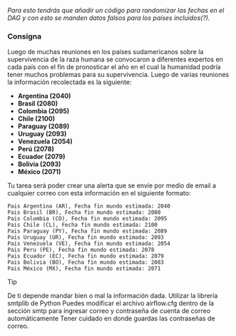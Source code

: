 _Para esto tendrás que añadir un código para randomizar las fechas en el DAG y con esto se manden datos falsos para los países incluidos(?)._



### Consigna

Luego de muchas reuniones en los países sudamericanos sobre la supervivencia de la raza humana se convocaron a diferentes expertos en cada país con el fin de pronosticar el año en el cual la humanidad podría tener muchos problemas para su supervivencia. Luego de varias reuniones la información recolectada es la siguiente:

* **Argentina (2040)**
* **Brasil (2080)**
* **Colombia (2095)**
* **Chile (2100)**
* **Paraguay (2089)**
* **Uruguay (2093)**
* **Venezuela (2054)**
* **Perú (2078)**
* **Ecuador (2079)**
* **Bolivia (2093)**
* **México (2071)**


Tu tarea será poder crear una alerta que se envíe por medio de email a cualquier correo con esta información en el siguiente formato:

```
Pais Argentina (AR), Fecha fin mundo estimada: 2040
Pais Brasil (BR), Fecha fin mundo estimada: 2080
Pais Colombia (CO), Fecha fin mundo estimada: 2095
Pais Chile (CL), Fecha fin mundo estimada: 2100
Pais Paraguay (PY), Fecha fin mundo estimada: 2089
Pais Uruguay (UR), Fecha fin mundo estimada: 2093
Pais Venezuela (VE), Fecha fin mundo estimada: 2054
Pais Peru (PE), Fecha fin mundo estimada: 2078
Pais Ecuador (EC), Fecha fin mundo estimada: 2079
Pais Bolivia (BO), Fecha fin mundo estimada: 2083
Pais México (MX), Fecha fin mundo estimada: 2071
```

> [!TIP]
> De ti depende mandar bien o mal la información dada. 
> Utilizar la librería smtplib de Python
> Puedes modificar el archivo airflow.cfg dentro de la sección smtp para ingresar correo y contraseña de cuenta de correo automáticamente
> Tener cuidado en donde guardas las contraseñas de correo.
